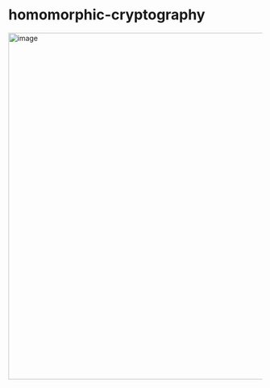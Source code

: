 # homomorphic-cryptography

<img width="689" alt="image" src="https://user-images.githubusercontent.com/71037979/161551493-787b08c5-68fc-48cb-b133-6b95454acb17.png">

